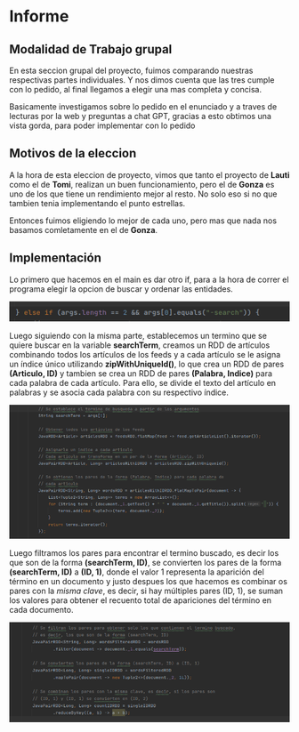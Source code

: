 #  Informe
## Modalidad de Trabajo grupal

En esta seccion grupal del proyecto, fuimos comparando nuestras respectivas partes individuales. Y nos dimos cuenta que las tres cumple con lo pedido, al final llegamos a elegir una mas completa y concisa.

Basicamente investigamos sobre lo pedido en el enunciado y a traves de lecturas por la web y preguntas a chat GPT, gracias a esto obtimos una vista gorda, para poder implementar con lo pedido

## Motivos de la eleccion

A la hora de esta eleccion de proyecto, vimos que tanto el proyecto de **Lauti** como el de **Tomi**, realizan un buen funcionamiento, pero el de **Gonza** es uno de los que tiene un rendimiento mejor al resto. No solo eso si no que tambien tenia implementando el punto estrellas.

Entonces fuimos eligiendo lo mejor de cada uno, pero mas que nada nos basamos comletamente en el de **Gonza**.

## Implementación

Lo primero que hacemos en el main es dar otro if, para a la hora de correr el programa elegir la opcion de buscar y ordenar las entidades.
 
![NuevoIF](imgs_informe/nuevo_if.png)

Luego siguiendo con la misma parte, establecemos un termino que se quiere buscar en la variable **searchTerm**, creamos un RDD de artículos combinando todos los artículos de los feeds y a cada artículo se le asigna un índice único utilizando **zipWithUniqueId()**, lo que crea un RDD de pares **(Articulo, ID)** y tambien se crea un RDD de pares **(Palabra, Indice)** para cada palabra de cada artículo. Para ello, se divide el texto del artículo en palabras y se asocia cada palabra con su respectivo índice.

![Asignamos](imgs_informe/asignamos.png)

Luego filtramos los pares para encontrar el termino buscado, es decir los que son de la forma **(searchTerm, ID)**, se convierten los pares de la forma **(searchTerm, ID)** a **(ID, 1)**, donde el valor 1 representa la aparición del término en un documento y justo despues los que hacemos es combinar os pares con la _misma clave_, es decir, si hay múltiples pares (ID, 1), se suman los valores para obtener el recuento total de apariciones del término en cada documento.

![filtramos_contamos](imgs_informe/contar_termino.png)


